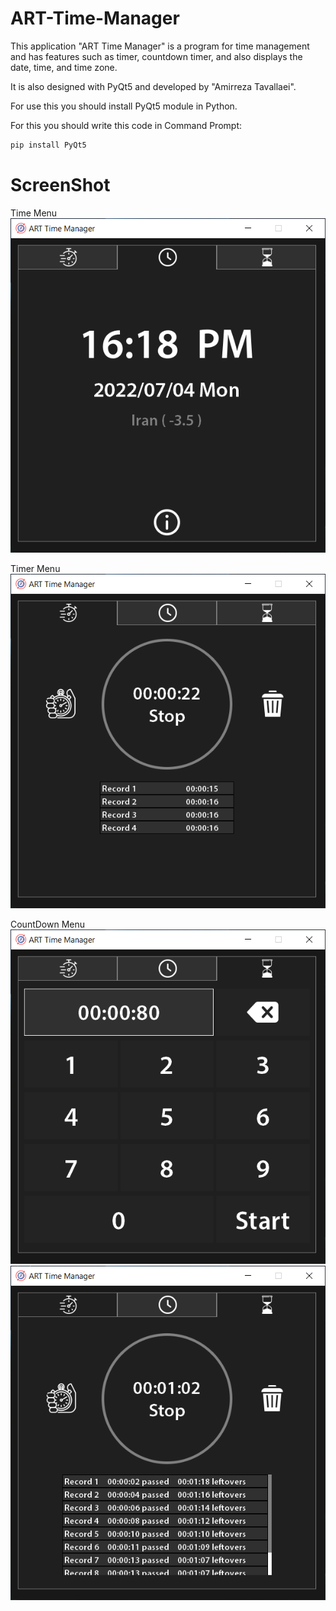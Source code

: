 # ART-Time-Manager

This application "ART Time Manager" is a program for time management and has features such as timer, countdown timer, and also displays the date, time, and time zone.

It is also designed with PyQt5 and developed by "Amirreza Tavallaei".

For use this you should install PyQt5 module in Python.

For this you should write this code in Command Prompt:

```bash
pip install PyQt5
```

# ScreenShot

Time Menu
<img src="pictures/1.PNG"></img>

Timer Menu
<img src="pictures/2.PNG"></img>

CountDown Menu
<img src="pictures/3.PNG"></img>
<img src="pictures/4.PNG"></img>
